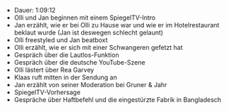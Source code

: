 - Dauer: 1:09:12
- Olli und Jan beginnen mit einem SpiegelTV-Intro
- Jan erzählt, wie er bei Olli zu Hause war und wie er im Hotelrestaurant beklaut wurde (Jan ist deswegen schlecht gelaunt)
- Olli freestyled und Jan beatboxt
- Olli erzählt, wie er sich mit einer Schwangeren gefetzt hat
- Gespräch über die Lautlos-Funktion
- Gespräch über die deutsche YouTube-Szene
- Olli lästert über Rea Garvey
- Klaas ruft mitten in der Sendung an
- Jan erzählt von seiner Moderation bei Gruner & Jahr
- SpiegelTV-Vorhersage
- Gespräche über Haftbefehl und die eingestürzte Fabrik in Bangladesch
